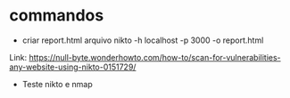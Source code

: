 # commandos
* criar report.html arquivo
nikto -h localhost -p 3000 -o report.html






Link: https://null-byte.wonderhowto.com/how-to/scan-for-vulnerabilities-any-website-using-nikto-0151729/
* Teste nikto e nmap